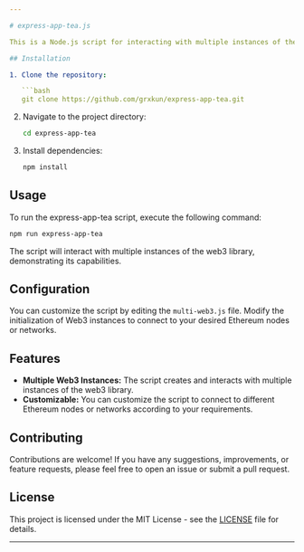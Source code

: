```yaml
---

# express-app-tea.js

This is a Node.js script for interacting with multiple instances of the web3 library.

## Installation

1. Clone the repository:

   ```bash
   git clone https://github.com/grxkun/express-app-tea.git
   ```

2. Navigate to the project directory:

   ```bash
   cd express-app-tea
   ```

3. Install dependencies:

   ```bash
   npm install
   ```

## Usage

To run the express-app-tea script, execute the following command:

```bash
npm run express-app-tea
```

The script will interact with multiple instances of the web3 library, demonstrating its capabilities.

## Configuration

You can customize the script by editing the `multi-web3.js` file. Modify the initialization of Web3 instances to connect to your desired Ethereum nodes or networks.

## Features

- **Multiple Web3 Instances:** The script creates and interacts with multiple instances of the web3 library.
- **Customizable:** You can customize the script to connect to different Ethereum nodes or networks according to your requirements.

## Contributing

Contributions are welcome! If you have any suggestions, improvements, or feature requests, please feel free to open an issue or submit a pull request.

## License

This project is licensed under the MIT License - see the [LICENSE](LICENSE) file for details.

---
```

